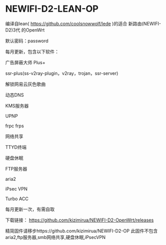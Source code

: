 # NEWIFI-D2-LEAN-OP
编译自lean( https://github.com/coolsnowwolf/lede )的适合 新路由(NEWIFI-D2)3代 的OpenWrt

默认密码：password

每月更新，包含以下软件：

广告屏蔽大师 Plus+

ssr-plus(ss-v2ray-plugin，v2ray，trojan，ssr-server)

解锁网易云灰色歌曲

动态DNS

KMS服务器

UPNP

frpc
frps

网络共享

TTYD终端

硬盘休眠

FTP服务器

aria2

iPsec VPN

Turbo ACC

每月更新一次，有需自取

下载链接： https://github.com/kizimirua/NEWIFI-D2-OpenWrt/releases

精简固件请移步https://github.com/kizimirua/NEWIFI-D2-OP
此固件不包含aria2,ftp服务器,smb网络共享,硬盘休眠,iPsecVPN

